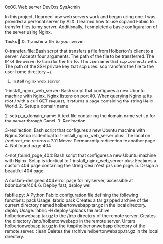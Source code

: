 0x0C. Web server
DevOps
SysAdmin


In this project, I learned how web servers work and began using one. I was provided a personal server by ALX. I learned how to use scp and Fabric to transfer files to my server. Additionally, I completed a basic configuration of the server using Nginx.

Tasks 📃
0. Transfer a file to your server

0-transfer_file: Bash script that transfers a file from Holberton's client to a server.
Accepts four arguments:
The path of the file to be transferred.
The IP of the server to transfer the file to.
The username that scp connects with.
The path of the SSH privtae key that scp uses.
scp transfers the file to the user home directory ~/.
1. Install nginx web server

1-install_nginx_web_server: Bash script that configures a new Ubuntu machine with Nginx.
Nginx listens on port 80.
When querying Nginx at its root / with a curl GET request, it returns a page containing the string Hello World.
2. Setup a domain name

2-setup_a_domain_name: A text file containing the domain name set up for the server through Gandi.
3. Redirection

3-redirection: Bash script that configures a new Ubuntu machine with Nginx.
Setup is identical to 1-install_nginx_web_server plus:
The location /redirect_me returns a 301 Moved Permanently redirection to another page.
4. Not found page 404

4-not_found_page_404: Bash script that configures a new Ubuntu machine with Nginx.
Setup is identical to 1-install_nginx_web_server plus:
Features a custom 404 page containing the string Ceci n'est pas une page.
5. Design a beautiful 404 page

A custom-designed 404 error page for my server, accessible at bdbnb.site/404.
6. Deploy fast, deploy well

fabfile.py: A Python Fabric configuration file defining the following functions:
pack
Usage: fabric pack
Creates a tar gzipped archive of the current directory named holbertonwebapp.tar.gz in the local directory.
deploy
Usage: fabric -H <remote server IP> deploy
Uploads the archive holbertonwebapp.tar.gz to the /tmp directory of the remote server.
Creates the directory /tmp/holbertonwebapp in the remote server.
Untars holbertonwebapp.tar.gz in the /tmp/holbertonwebapp directory of the remote server.
clean
Deletes the archive holbertonwebapp.tar.gz in the local directory.

